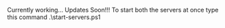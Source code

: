 Currently working...
Updates Soon!!!
To start both the servers at once type this command .\start-servers.ps1